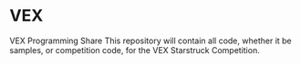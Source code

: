 # VEX
VEX Programming Share
This repository will contain all code, whether it be samples, or competition code, for the VEX Starstruck Competition. 
